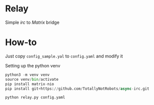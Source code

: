 Relay
=====

Simple _irc_ to _Matrix_ bridge


How-to
======

Just copy `config_sample.yal` to `config.yaml` and modify it


Setting up the python venv


```python
python3 -m venv venv
source venv/bin/activate
pip install matrix-nio
pip install git+https://github.com/TotallyNotRobots/async-irc.git

python relay.py config.yaml
```

